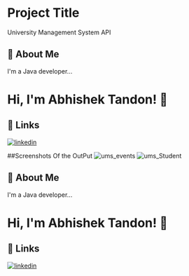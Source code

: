 
# Project Title
University Management System API



## 🚀 About Me
I'm a Java developer...


# Hi, I'm  Abhishek Tandon! 👋


## 🔗 Links

[![linkedin](https://img.shields.io/badge/linkedin-0A66C2?style=for-the-badge&logo=linkedin&logoColor=white)](https://www.linkedin.com/in/er-abhishek-tandon-3120a1220)




##Screenshots Of the OutPut
![ums_events](https://user-images.githubusercontent.com/109599340/218764268-a258aa6f-dae6-4604-83b2-16557e583a92.jpg)
![ums_Student](https://user-images.githubusercontent.com/109599340/218764314-b7f3ec1e-4f92-47f2-aad2-73f5baa449fa.jpg)

## 🚀 About Me
I'm a Java developer...


# Hi, I'm  Abhishek Tandon! 👋


## 🔗 Links

[![linkedin](https://img.shields.io/badge/linkedin-0A66C2?style=for-the-badge&logo=linkedin&logoColor=white)](https://www.linkedin.com/in/er-abhishek-tandon-3120a1220)
